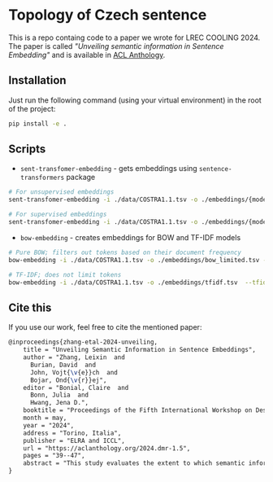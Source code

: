 # Topology of Czech sentence

This is a repo containg code to a paper we wrote for LREC COOLING 2024. The paper is called *"Unveiling semantic information in Sentence Embedding"* and is available in [ACL Anthology](https://aclanthology.org/2024.dmr-1.5/).

  
## Installation

Just run the following command (using your virtual environment) in the root of
the project:

```bash
pip install -e .
```

## Scripts

- `sent-transfomer-embedding` - gets embeddings using `sentence-transformers`
  package

```bash
# For unsupervised embeddings
sent-transfomer-embedding -i ./data/COSTRA1.1.tsv -o ./embeddings/{model}.tsv

# For supervised embeddings
sent-transfomer-embedding -i ./data/COSTRA1.1.tsv -o ./embeddings/{model}_{split_ind}.tsv --train_objective "transformation-prediction"
```

- `bow-embedding` - creates embeddings for BOW and TF-IDF models

```bash
# Pure BOW; filters out tokens based on their document frequency
bow-embedding -i ./data/COSTRA1.1.tsv -o ./embeddings/bow_limited.tsv --max_df 0.8 --min_df 0.001 --no-tfidf

# TF-IDF; does not limit tokens
bow-embedding -i ./data/COSTRA1.1.tsv -o ./embeddings/tfidf.tsv  --tfidf
```

## Cite this

If you use our work, feel free to cite the mentioned paper:
```tex
@inproceedings{zhang-etal-2024-unveiling,
    title = "Unveiling Semantic Information in Sentence Embeddings",
    author = "Zhang, Leixin  and
      Burian, David  and
      John, Vojt{\v{e}}ch  and
      Bojar, Ond{\v{r}}ej",
    editor = "Bonial, Claire  and
      Bonn, Julia  and
      Hwang, Jena D.",
    booktitle = "Proceedings of the Fifth International Workshop on Designing Meaning Representations @ LREC-COLING 2024",
    month = may,
    year = "2024",
    address = "Torino, Italia",
    publisher = "ELRA and ICCL",
    url = "https://aclanthology.org/2024.dmr-1.5",
    pages = "39--47",
    abstract = "This study evaluates the extent to which semantic information is preserved within sentence embeddings generated from state-of-art sentence embedding models: SBERT and LaBSE. Specifically, we analyzed 13 semantic attributes in sentence embeddings. Our findings indicate that some semantic features (such as tense-related classes) can be decoded from the representation of sentence embeddings. Additionally, we discover the limitation of the current sentence embedding models: inferring meaning beyond the lexical level has proven to be difficult.",
}
```
